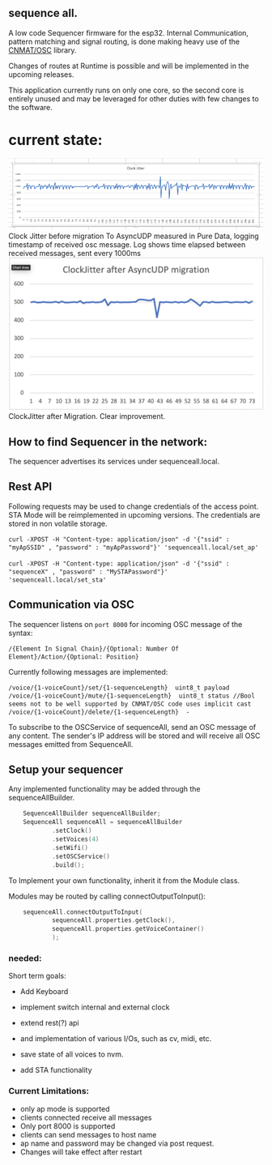 ## sequence all.

A low code Sequencer firmware for the esp32.
Internal Communication, pattern matching and signal routing, is done making heavy use of the [CNMAT/OSC](https://github.com/CNMAT/OSC) library.

Changes of routes at Runtime is possible and will be implemented in the upcoming releases.

This application currently runs on only one core, so the second core is entirely unused and may be leveraged for other duties with few changes to the software.


# current state:

![clockJitter](clockJitter.png)
Clock Jitter before migration To AsyncUDP measured in Pure Data, logging timestamp of received osc message.
Log shows time elapsed between received messages, sent every 1000ms
![clockJitter](ClockJitterAfterMigration.png)
ClockJitter after Migration. Clear improvement.

## How to find Sequencer in the network:

The sequencer advertises its services under sequenceall.local.

## Rest API

Following requests may be used to change credentials of the access point. STA Mode will be reimplemented in upcoming versions.
The credentials are stored in non volatile storage.

```
curl -XPOST -H "Content-type: application/json" -d '{"ssid" : "myApSSID" , "password" : "myApPassword"}' 'sequenceall.local/set_ap'

curl -XPOST -H "Content-type: application/json" -d '{"ssid" : "sequenceX" , "password" : "MySTAPassword"}' 'sequenceall.local/set_sta'
```

## Communication via OSC

The sequencer listens on `port 8000` for incoming OSC message of the syntax:

```
/{Element In Signal Chain}/{Optional: Number Of Element}/Action/{Optional: Position}
```
Currently following messages are implemented:
```
/voice/{1-voiceCount}/set/{1-sequenceLength}  uint8_t payload
/voice/{1-voiceCount}/mute/{1-sequenceLength}  uint8_t status //Bool seems not to be well supported by CNMAT/OSC code uses implicit cast
/voice/{1-voiceCount}/delete/{1-sequenceLength}  -

```
To subscribe to the OSCService of sequenceAll, send an OSC message of any content. The sender's IP address will be stored and will receive all OSC messages emitted from SequenceAll.

## Setup your sequencer

Any implemented functionality may be added through the sequenceAllBuilder. 
```c++
    SequenceAllBuilder sequenceAllBuilder;
    SequenceAll sequenceAll = sequenceAllBuilder
            .setClock()
            .setVoices(4)
            .setWifi()
            .setOSCService()
            .build();
```
To Implement your own functionality, inherit it from the Module class.

Modules may be routed by calling connectOutputToInput():
```c++
    sequenceAll.connectOutputToInput(
            sequenceAll.properties.getClock(),
            sequenceAll.properties.getVoiceContainer()
            );
```

### needed:

Short term goals:

- Add Keyboard
- implement switch internal and external clock
- extend rest(?) api
- and implementation of various I/Os, such as cv, midi, etc.

- save state of all voices to nvm.

- add STA functionality

### Current Limitations:

- only ap mode is supported
- clients connected receive all messages
- Only port 8000 is supported
- clients can send messages to host name
- ap name and password may be changed via post request.
- Changes will take effect after restart
